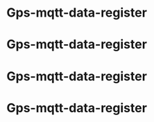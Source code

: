 # Gps-mqtt-data-register
# Gps-mqtt-data-register
# Gps-mqtt-data-register
# Gps-mqtt-data-register
